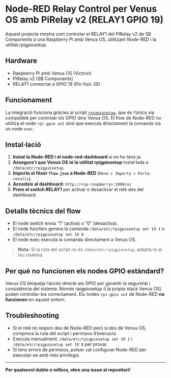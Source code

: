# Node-RED Relay Control per Venus OS amb PiRelay v2 (RELAY1 GPIO 19)

Aquest projecte mostra com controlar el RELAY1 del PiRelay v2 de SB Components a una Raspberry Pi amb Venus OS, utilitzant Node-RED i la utilitat rpigpiosetup.

## Hardware

- Raspberry Pi amb Venus OS (Victron)
- PiRelay v2 (SB Components)
- RELAY1 connectat a GPIO 19 (Pin físic 35)

## Funcionament

La integració funciona gràcies al script [`rpigpiosetup`](https://github.com/kwindrem/RpiGpioSetup), que és l’única via compatible per controlar els GPIO dins Venus OS. El flow de Node-RED no utilitza el node `rpi-gpio out` sinó que executa directament la comanda via un node `exec`.

## Instal·lació

1. **Instal·la Node-RED i el node-red-dashboard** si no ho tens ja.
2. **Assegura’t que Venus OS té la utilitat rpigpiosetup** instal·lada a `/data/etc/rpigpiosetup`.
3. **Importa el fitxer `flow.json` a Node-RED** (`Menú > Importa > Porta-retalls`).
4. **Accedeix al dashboard:** `http://<ip-raspberry>:1880/ui`
5. **Prem el switch RELAY1** per activar o desactivar el relé des del dashboard.

## Detalls tècnics del flow

- El node switch envia “1” (activa) o “0” (desactiva).
- El node function genera la comanda `/data/etc/rpigpiosetup set 19 1` o `/data/etc/rpigpiosetup set 19 0`.
- El node exec executa la comanda directament a Venus OS.

> **Nota:** Si la ruta del script no és `/data/etc/rpigpiosetup`, adapta-la al teu sistema.

## Per què no funcionen els nodes GPIO estàndard?

Venus OS bloqueja l’accés directe als GPIO per garantir la seguretat i consistència del sistema. Només rpigpiosetup (i la pròpia stack Venus OS) poden controlar-los correctament. Els nodes `rpi-gpio out` de Node-RED **no funcionen** en aquest entorn.

## Troubleshooting

- Si el relé no respon des de Node-RED però sí des de Venus OS, comprova la ruta del script i permisos d’execució.
- Executa manualment: `/data/etc/rpigpiosetup set 19 1` i `/data/etc/rpigpiosetup set 19 0` per provar.
- Si tens errors de permisos, potser cal configurar Node-RED per executar-se amb més privilegis.

---

**Per qualsevol dubte o millora, obre una issue al repositori!**